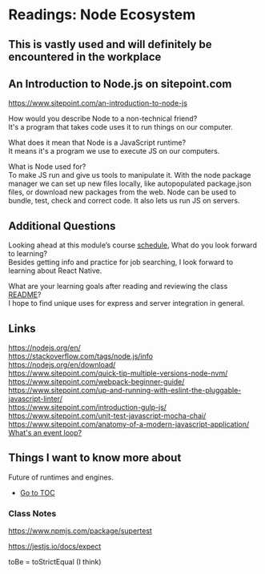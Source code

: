 # Readings: Node Ecosystem  

## This is vastly used and will definitely be encountered in the workplace  

## An Introduction to Node.js on sitepoint.com  

<https://www.sitepoint.com/an-introduction-to-node-js>  

How would you describe Node to a non-technical friend?  
It's a program that takes code uses it to run things on our computer.  

What does it mean that Node is a JavaScript runtime?  
It means it's a program we use to execute JS on our computers.  

What is Node used for?  
To make JS run and give us tools to manipulate it.  With the node package manager we can set up new files locally, like autopopulated package.json files, or download new packages from the web.  Node can be used to bundle, test, check and correct code.  It also lets us run JS on servers.  

## Additional Questions

Looking ahead at this module’s course [schedule](https://codefellows.github.io/code-401-javascript-guide/curriculum/#module-1), What do you look forward to learning?  
Besides getting info and practice for job searching, I look forward to learning about React Native.  

What are your learning goals after reading and reviewing the class [README](https://codefellows.github.io/code-401-javascript-guide/curriculum/class-01/)?  
I hope to find unique uses for express and server integration in general.  

## Links

<https://nodejs.org/en/>  
<https://stackoverflow.com/tags/node.js/info>  
<https://nodejs.org/en/download/>  
<https://www.sitepoint.com/quick-tip-multiple-versions-node-nvm/>  
<https://www.sitepoint.com/webpack-beginner-guide/>  
<https://www.sitepoint.com/up-and-running-with-eslint-the-pluggable-javascript-linter/>  
<https://www.sitepoint.com/introduction-gulp-js/>  
<https://www.sitepoint.com/unit-test-javascript-mocha-chai/>  
<https://www.sitepoint.com/anatomy-of-a-modern-javascript-application/>  
[What's an event loop?](https://www.youtube.com/watch?v=8aGhZQkoFbQ>)  

## Things I want to know more about  

Future of runtimes and engines.  

- [Go to TOC](README.md)  

### Class Notes

<https://www.npmjs.com/package/supertest>

<https://jestjs.io/docs/expect>

toBe = toStrictEqual (I think)

